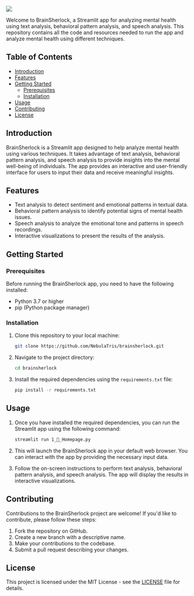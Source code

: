 
<a href = "https://brainsherlock.streamlit.app/"><img src="https://github.com/NebulaTris/brainsherlock/assets/94922914/754a7f8b-5127-40c8-bce4-9e25065e4b98"></a>

Welcome to BrainSherlock, a Streamlit app for analyzing mental health using text analysis, behavioral pattern analysis, and speech analysis. This repository contains all the code and resources needed to run the app and analyze mental health using different techniques.

## Table of Contents

- [Introduction](#introduction)
- [Features](#features)
- [Getting Started](#getting-started)
  - [Prerequisites](#prerequisites)
  - [Installation](#installation)
- [Usage](#usage)
- [Contributing](#contributing)
- [License](#license)

## Introduction

BrainSherlock is a Streamlit app designed to help analyze mental health using various techniques. It takes advantage of text analysis, behavioral pattern analysis, and speech analysis to provide insights into the mental well-being of individuals. The app provides an interactive and user-friendly interface for users to input their data and receive meaningful insights.

## Features

- Text analysis to detect sentiment and emotional patterns in textual data.
- Behavioral pattern analysis to identify potential signs of mental health issues.
- Speech analysis to analyze the emotional tone and patterns in speech recordings.
- Interactive visualizations to present the results of the analysis.

## Getting Started

### Prerequisites

Before running the BrainSherlock app, you need to have the following installed:

- Python 3.7 or higher
- pip (Python package manager)

### Installation

1. Clone this repository to your local machine:

   ```bash
   git clone https://github.com/NebulaTris/brainsherlock.git
   ```

2. Navigate to the project directory:

   ```bash
   cd brainsherlock
   ```

3. Install the required dependencies using the `requirements.txt` file:

   ```bash
   pip install -r requirements.txt
   ```

## Usage

1. Once you have installed the required dependencies, you can run the Streamlit app using the following command:

   ```bash
   streamlit run 1_🧠_Homepage.py
   ```

2. This will launch the BrainSherlock app in your default web browser. You can interact with the app by providing the necessary input data.

3. Follow the on-screen instructions to perform text analysis, behavioral pattern analysis, and speech analysis. The app will display the results in interactive visualizations.

## Contributing

Contributions to the BrainSherlock project are welcome! If you'd like to contribute, please follow these steps:

1. Fork the repository on GitHub.
2. Create a new branch with a descriptive name.
3. Make your contributions to the codebase.
4. Submit a pull request describing your changes.

## License

This project is licensed under the MIT License - see the [LICENSE](LICENSE) file for details.
